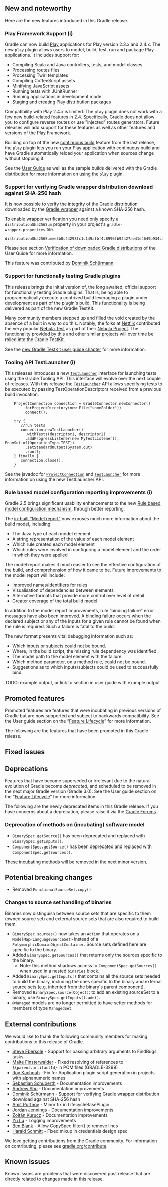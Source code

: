 ## New and noteworthy

Here are the new features introduced in this Gradle release.

<!--
IMPORTANT: if this is a patch release, ensure that a prominent link is included in the foreword to all releases of the same minor stream.
Add-->

<!--
### Example new and noteworthy
-->

### Play Framework Support (i)

Gradle can now build [Play](https://www.playframework.com/) applications for Play version 2.3.x and 2.4.x.  The new `play` plugin allows users
to model, build, test, run and package Play applications.  It includes support for:

* Compiling Scala and Java controllers, tests, and model classes
* Processing routes files
* Processing Twirl templates
* Compiling CoffeeScript assets
* Minifying JavaScript assets
* Running tests with JUnitRunner
* Running applications in development mode
* Staging and creating Play distribution packages

Compatibility with Play 2.4.x is limited. The `play` plugin does not work with a few new build-related features in 2.4.  Specifically, Gradle
does not allow you to configure reverse routes or use "injected" routes generators.  Future releases will add support for these features as well
as other features and versions of the Play Framework.

Building on top of the new [continuous build](userguide/continuous_build.html) feature from the last release, the `play` plugin lets you run your Play
application with continuous build and have Gradle automatically reload your application when sources change without stopping it.

See the [User Guide](userguide/play_plugin.html) as well as the sample builds delivered with the Gradle distribution for more information on using the `play` plugin.

### Support for verifying Gradle wrapper distribution download against SHA-256 hash

It is now possible to verify the integrity of the Gradle distribution downloaded by the [Gradle wrapper](userguide/gradle_wrapper.html) against
a known SHA-256 hash.

To enable wrapper verification you need only specify a `distributionSha256Sum` property in your project's `gradle-wrapper.properties` file.

    distributionSha256Sum=e3b0c44298fc1c149afbf4c8996fb92427ae41e4649b934ca495991b7852b855

Please see section [Verification of downloaded Gradle distributions](userguide/gradle_wrapper.html#sec:verification) of the User Guide for more information.

This feature was contributed by [Dominik Schürmann](https://github.com/dschuermann).

### Support for functionally testing Gradle plugins

This release brings the initial version of, the long awaited, official support for functionally testing Gradle plugins.
That is, being able to programmatically execute a contrived build leveraging a plugin under development as part of the plugin's build.
This functionality is being delivered as part of the new Gradle TestKit.

Many community members stepped up and filled the void created by the absence of a built in way to do this.
Notably, the folks at [Netflix](http://netflix.com/) contributed the very popular [Nebula Test](https://github.com/nebula-plugins/nebula-test) as part of their [Nebula Project](https://github.com/nebula-plugins).
The functionality provided by this and other similar projects will over time be rolled into the Gradle TestKit.

See the [new Gradle TestKit user guide chapter](userguide/test_kit.html) for more information.

### Tooling API TestLauncher (i)

This releases introduces a new [`TestLauncher`](javadoc/org/gradle/tooling/TestLauncher.html) interface for launching tests using the Gradle Tooling API. This interface will evolve over the next couple of releases.
With this release the [`TestLauncher`](javadoc/org/gradle/tooling/TestLauncher.html) API allows specifying tests to be executed by passing TestOperationDescriptors received from a previous build invocation.


		ProjectConnection connection = GradleConnector.newConnector()
		   	.forProjectDirectory(new File("someFolder"))
		   	.connect();

		try {
		   //run tests
		   connection.newTestLauncher()
			 .withTests(descriptor1, descriptor2)
			 .addProgressListener(new MyTestListener(), EnumSet.of(OperationType.TEST))
		     .setStandardOutput(System.out)
		     .run();
		} finally {
		   connection.close();
	    }

See the javadoc for [`ProjectConnection`](dsl/org.gradle.tooling.ProjectConnection.html) and [`TestLauncher`](dsl/org.gradle.tooling.TestLauncher.html) for more information on using the new TestLauncher API.


### Rule based model configuration reporting improvements (i)

Gradle 2.5 brings significant usability enhancements to the new [Rule based model configuration mechanism](userguide/new_model.html),
through better reporting.

The [in-built “Model report”](userguide/new_model.html#N18025) now exposes much more information about the build model, including:

* The Java type of each model element
* A string representation of the value of each model element
* Which rule created each model element
* Which rules were involved in configuring a model element and the order in which they were applied

The model report makes it much easier to see the effective configuration of the build, and comprehension of how it came to be.
Future improvements to the model report will include:

* Improved names/identifiers for rules
* Visualisation of dependencies between elements
* Alternative formats that provide more control over level of detail
* Greater coverage of the total build model

In addition to the model report improvements, rule “binding failure” error messages have also been improved.
A binding failure occurs when the declared subject or any of the inputs for a given rule cannot be found when the rule is required.
Such a failure is fatal to the build.

The new format presents vital debugging information such as:

* Which inputs or subjects could not be bound.
* Where, in the build script, the missing rule dependency was identified.
* The model path to the model element with the failure.
* Which method parameter, on a method rule, could not be bound.
* Suggestions as to which inputs/subjects could be used to successfully bind.

TODO: example output, or link to section in user guide with example output

## Promoted features

Promoted features are features that were incubating in previous versions of Gradle but are now supported and subject to backwards compatibility.
See the User guide section on the “[Feature Lifecycle](userguide/feature_lifecycle.html)” for more information.

The following are the features that have been promoted in this Gradle release.

<!--
### Example promoted
-->

## Fixed issues

## Deprecations

Features that have become superseded or irrelevant due to the natural evolution of Gradle become *deprecated*, and scheduled to be removed
in the next major Gradle version (Gradle 3.0). See the User guide section on the “[Feature Lifecycle](userguide/feature_lifecycle.html)” for more information.

The following are the newly deprecated items in this Gradle release. If you have concerns about a deprecation, please raise it via the [Gradle Forums](http://discuss.gradle.org).

<!--
### Example deprecation
-->

### Deprecation of methods on (incubating) software model

* `BinarySpec.getSource()` has been deprecated and replaced with `BinarySpec.getInputs()`.
* `ComponentSpec.getSource()` has been deprecated and replaced with `ComponentSpec.getSources()`.

These incubating methods will be removed in the next minor version.

## Potential breaking changes

* Removed `FunctionalSourceSet.copy()`

### Changes to source set handling of binaries

Binaries now distinguish between source sets that are specific to them (owned source set) and external source sets that are also required to build them.

* `BinarySpec.sources()` now takes an `Action` that operates on a `ModelMap<LanguageSourceSet>` instead of a `PolymorphicDomainObjectContainer`. Source sets defined here are specific to the binary.
* Added `BinarySpec.getSources()` that returns only the sources specific to the binary.
    * Note: this method shadows access to `ComponentSpec.getSources()` when used in a nested `binaries` block.
* Added `BinarySpec.getInputs()` that contains all the source sets needed to build the binary, including the ones specific to the binary and external source sets (e.g. inherited from the binary's parent component).
* Removed `BinarySpec.source(Object)`: to add an existing sourceSet to a binary, use `BinarySpec.getInputs().add()`.
* `@Managed` models are no longer permitted to have setter methods for members of type `ManagedSet`.


## External contributions

We would like to thank the following community members for making contributions to this release of Gradle.

* [Steve Ebersole](https://github.com/sebersole) - Support for passing arbitrary arguments to FindBugs tasks
* [Malte Finsterwalder](https://github.com/finsterwalder) - Fixed resolving of references to `${parent.artifactId}` in POM files (GRADLE-3299)
* [Roy Kachouh](https://github.com/roykachouh) - Fix for Application plugin script generation in projects with alphanumeric names
* [Sebastian Schuberth](https://github.com/sschuberth) - Documentation improvements
* [Andrew Shu](https://github.com/talklittle) - Documentation improvements
* [Dominik Schürmann](https://github.com/dschuermann) - Support for verifying Gradle wrapper distribution download against SHA-256 hash
* [Amit Portnoy](https://github.com/amitport) - Minor fix in LifecycleBasePlugin
* [Jordan Jennings](https://github.com/jordanjennings) - Documentation improvements
* [Zoltán Kurucz](https://github.com/qzole) - Documentation improvements
* [Yu Lu](https://github.com/yulucodebase) - Logging improvements
* [Ben Blank](https://github.com/benblank) - Allow CopySpec.filter() to remove lines
* [Harald Schmitt](https://github.com/surfing) - Fixed mixup in credentials design spec

We love getting contributions from the Gradle community. For information on contributing, please see [gradle.org/contribute](http://gradle.org/contribute).

## Known issues

Known issues are problems that were discovered post release that are directly related to changes made in this release.
